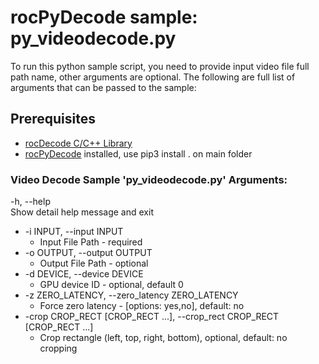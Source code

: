 # rocPyDecode sample: py_videodecode.py

To run this python sample script, you need to provide input video file full path name, other arguments are optional. 
The following are full list of arguments that can be passed to the sample:

## Prerequisites
* [rocDecode C/C++ Library](https://github.com/ROCm/rocDecode)
* [rocPyDecode](https://github.com/ROCm/rocPyDecode) installed, use pip3 install . on main folder

### Video Decode Sample 'py_videodecode.py' Arguments:

-h, --help            
Show detail help message and exit
- -i INPUT, --input INPUT
  - Input File Path - required
- -o OUTPUT, --output OUTPUT
  - Output File Path - optional
- -d DEVICE, --device DEVICE
  - GPU device ID - optional, default 0
- -z ZERO_LATENCY, --zero_latency ZERO_LATENCY
  - Force zero latency - [options: yes,no], default: no
- -crop CROP_RECT [CROP_RECT ...], --crop_rect CROP_RECT [CROP_RECT ...]
  - Crop rectangle (left, top, right, bottom), optional, default: no cropping
